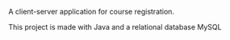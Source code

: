 A client-server application for course registration.

This project is made with Java and a relational database MySQL
